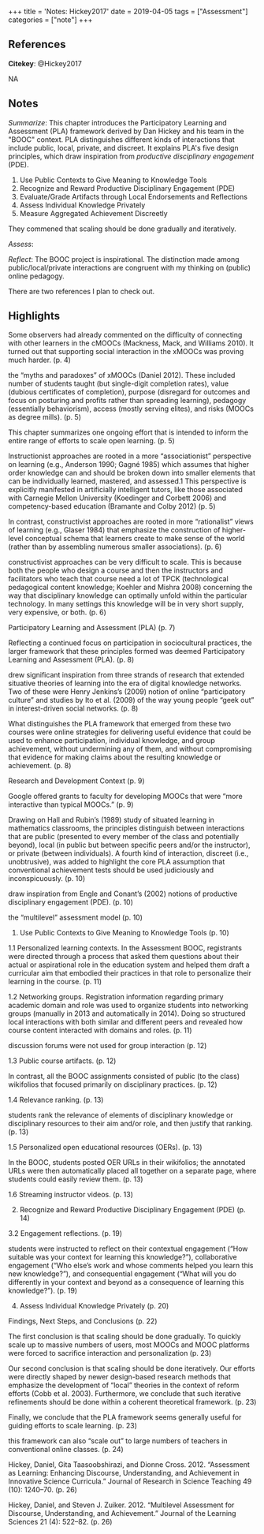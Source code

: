 +++
title = 'Notes: Hickey2017'
date = 2019-04-05
tags = ["Assessment"]
categories = ["note"]
+++

## References

**Citekey**: @Hickey2017

NA

## Notes

*Summarize*: This chapter introduces the Participatory Learning and Assessment (PLA) framework derived by Dan Hickey and his team in the "BOOC" context. PLA distinguishes different kinds of interactions that include public, local, private, and discreet.  It explains PLA's five design principles, which draw inspiration from *productive disciplinary engagement* (PDE). 

1. Use Public Contexts to Give Meaning to Knowledge Tools
2. Recognize and Reward Productive Disciplinary Engagement (PDE)
3. Evaluate/Grade Artifacts through Local Endorsements and Reflections
4. Assess Individual Knowledge Privately
5. Measure Aggregated Achievement Discreetly

They commened that scaling should be done gradually and iteratively. 

*Assess*: 

*Reflect*: The BOOC project is inspirational. The distinction made among public/local/private interactions are congruent with my thinking on (public) online pedagogy. 

There are two references I plan to check out. 

## Highlights


Some observers had already commented on the difficulty of connecting with other learners in the cMOOCs (Mackness, Mack, and Williams 2010). It turned out that supporting social interaction in the xMOOCs was proving much harder. (p. 4)

the “myths and paradoxes” of xMOOCs (Daniel 2012). These included number of students taught (but single-digit completion rates), value (dubious certificates of completion), purpose (disregard for outcomes and focus on posturing and profits rather than spreading learning), pedagogy (essentially behaviorism), access (mostly serving elites), and risks (MOOCs as degree mills). (p. 5)

This chapter summarizes one ongoing effort that is intended to inform the entire range of efforts to scale open learning. (p. 5)

Instructionist approaches are rooted in a more “associationist” perspective on learning (e.g., Anderson 1990; Gagné 1985) which assumes that higher order knowledge can and should be broken down into smaller elements that can be individually learned, mastered, and assessed.1 This perspective is explicitly manifested in artificially intelligent tutors, like those associated with Carnegie Mellon University (Koedinger and Corbett 2006) and competency-based education (Bramante and Colby 2012) (p. 5)

In contrast, constructivist approaches are rooted in more “rationalist” views of learning (e.g., Glaser 1984) that emphasize the construction of higher-level conceptual schema that learners create to make sense of the world (rather than by assembling numerous smaller associations). (p. 6)

constructivist approaches can be very difficult to scale. This is because both the people who design a course and then the instructors and facilitators who teach that course need a lot of TPCK (technological pedagogical content knowledge; Koehler and Mishra 2008) concerning the way that disciplinary knowledge can optimally unfold within the particular technology. In many settings this knowledge will be in very short supply, very expensive, or both. (p. 6)

Participatory Learning and Assessment (PLA) (p. 7)

Reflecting a continued focus on participation in sociocultural practices, the larger framework that these principles formed was deemed Participatory Learning and Assessment (PLA). (p. 8)

drew significant inspiration from three strands of research that extended situative theories of learning into the era of digital knowledge networks. Two of these were Henry Jenkins’s (2009) notion of online “participatory culture” and studies by Ito et al. (2009) of the way young people “geek out” in interest-driven social networks. (p. 8)

What distinguishes the PLA framework that emerged from these two courses were online strategies for delivering useful evidence that could be used to enhance participation, individual knowledge, and group achievement, without undermining any of them, and without compromising that evidence for making claims about the resulting knowledge or achievement. (p. 8)

Research and Development Context (p. 9)

Google offered grants to faculty for developing MOOCs that were “more interactive than typical MOOCs.” (p. 9)

Drawing on Hall and Rubin’s (1989) study of situated learning in mathematics classrooms, the principles distinguish between interactions that are public (presented to every member of the class and potentially beyond), local (in public but between specific peers and/or the instructor), or private (between individuals). A fourth kind of interaction, discreet (i.e., unobtrusive), was added to highlight the core PLA assumption that conventional achievement tests should be used judiciously and inconspicuously. (p. 10)

draw inspiration from Engle and Conant’s (2002) notions of productive disciplinary engagement (PDE). (p. 10)

the “multilevel” assessment model (p. 10)

1. Use Public Contexts to Give Meaning to Knowledge Tools (p. 10)

1.1 Personalized learning contexts. In the Assessment BOOC, registrants were directed through a process that asked them questions about their actual or aspirational role in the education system and helped them draft a curricular aim that embodied their practices in that role to personalize their learning in the course. (p. 11)

1.2 Networking groups. Registration information regarding primary academic domain and role was used to organize students into networking groups (manually in 2013 and automatically in 2014). Doing so structured local interactions with both similar and different peers and revealed how course content interacted with domains and roles. (p. 11)

discussion forums were not used for group interaction (p. 12)

1.3 Public course artifacts. (p. 12)

In contrast, all the BOOC assignments consisted of public (to the class) wikifolios that focused primarily on disciplinary practices. (p. 12)

1.4 Relevance ranking. (p. 13)

students rank the relevance of elements of disciplinary knowledge or disciplinary resources to their aim and/or role, and then justify that ranking. (p. 13)

1.5 Personalized open educational resources (OERs). (p. 13)

In the BOOC, students posted OER URLs in their wikifolios; the annotated URLs were then automatically placed all together on a separate page, where students could easily review them. (p. 13)

1.6 Streaming instructor videos. (p. 13)

2. Recognize and Reward Productive Disciplinary Engagement (PDE) (p. 14)

3.2 Engagement reflections. (p. 19)

students were instructed to reflect on their contextual engagement (“How suitable was your context for learning this knowledge?”), collaborative engagement (“Who else’s work and whose comments helped you learn this new knowledge?”), and consequential engagement (“What will you do differently in your context and beyond as a consequence of learning this knowledge?”). (p. 19)

4. Assess Individual Knowledge Privately (p. 20)

Findings, Next Steps, and Conclusions (p. 22)

The first conclusion is that scaling should be done gradually. To quickly scale up to massive numbers of users, most MOOCs and MOOC platforms were forced to sacrifice interaction and personalization (p. 23)

Our second conclusion is that scaling should be done iteratively. Our efforts were directly shaped by newer design-based research methods that emphasize the development of “local” theories in the context of reform efforts (Cobb et al. 2003). Furthermore, we conclude that such iterative refinements should be done within a coherent theoretical framework. (p. 23)

Finally, we conclude that the PLA framework seems generally useful for guiding efforts to scale learning. (p. 23)

this framework can also “scale out” to large numbers of teachers in conventional online classes. (p. 24)

Hickey, Daniel, Gita Taasoobshirazi, and Dionne Cross. 2012. “Assessment as Learning: Enhancing Discourse, Understanding, and Achievement in Innovative Science Curricula.” Journal of Research in Science Teaching 49 (10): 1240–70. (p. 26)

Hickey, Daniel, and Steven J. Zuiker. 2012. “Multilevel Assessment for Discourse, Understanding, and Achievement.” Journal of the Learning Sciences 21 (4): 522–82. (p. 26)


